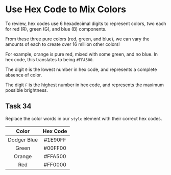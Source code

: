 # Use Hex Code to Mix Colors
To review, hex codes use 6 hexadecimal digits to represent colors, two each for red (R), green (G), and blue (B) components.

From these three pure colors (red, green, and blue), we can vary the amounts of each to create over 16 million other colors!

For example, orange is pure red, mixed with some green, and no blue. In hex code, this translates to being `#FFA500`.

The digit `0` is the lowest number in hex code, and represents a complete absence of color.

The digit `F` is the highest number in hex code, and represents the maximum possible brightness.
## Task 34

Replace the color words in our `style` element with their correct hex codes.

|Color	| Hex Code |
:-----:|:-----:|
|Dodger Blue	|#1E90FF |
|Green	| #00FF00 |
|Orange	| #FFA500 |
|Red	| #FF0000 |

